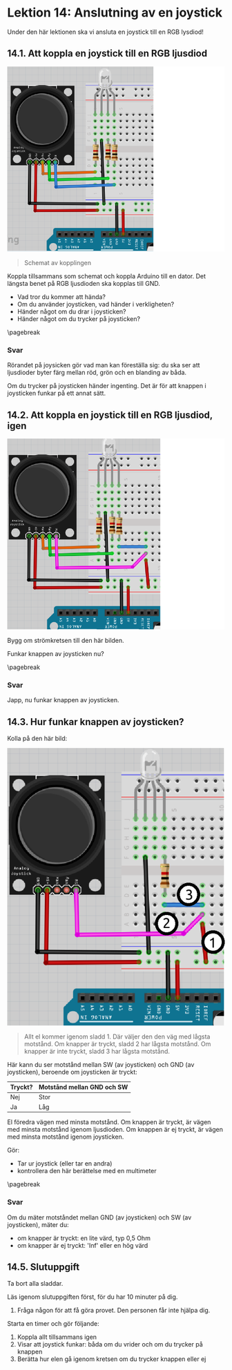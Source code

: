 # Lektion 14: Anslutning av en joystick

Under den här lektionen ska vi ansluta en joystick till en RGB lysdiod!

## 14.1. Att koppla en joystick till en RGB ljusdiod

![Bild](anslutning_av_en_joystick_naiv.png)

> Schemat av kopplingen

Koppla tillsammans som schemat och koppla Arduino till en dator.
Det längsta benet på RGB ljusdioden ska kopplas till GND.

- Vad tror du kommer att hända?
- Om du använder joysticken, vad händer i verkligheten?
- Händer något om du drar i joysticken?
- Händer något om du trycker på joysticken?

\pagebreak

### Svar

Rörandet på joysicken gör vad man kan föreställa sig:
du ska ser att ljusdioder byter färg mellan röd, grön och en
blanding av båda.

Om du trycker på joysticken händer ingenting.
Det är för att knappen i joysticken funkar på ett annat sätt.

## 14.2. Att koppla en joystick till en RGB ljusdiod, igen

![Bild](anslutning_av_en_joystick_smart.png)

Bygg om strömkretsen till den här bilden.

Funkar knappen av joysticken nu?

\pagebreak

### Svar

Japp, nu funkar knappen av joysticken.

## 14.3. Hur funkar knappen av joysticken?

Kolla på den här bild:

![Bild](anslutning_av_en_joystick_knapp_annotated.png)

> Allt el kommer igenom sladd 1.
> Där väljer den den väg med lågsta motstånd.
> Om knapper är tryckt, sladd 2 har lågsta motstånd.
> Om knapper är inte tryckt, sladd 3 har lågsta motstånd.

Här kann du ser motstånd mellan SW (av joysticken)
och GND (av joysticken), beroende om joysticken är tryckt:

Tryckt?|Motstånd mellan GND och SW
-------|--------------------------
Nej    |Stor
Ja     |Låg

El föredra vägen med minsta motstånd.
Om knappen är tryckt, är vägen med minsta motstånd igenom ljusdioden.
Om knappen är ej tryckt, är vägen med minsta motstånd igenom joysticken.

Gör:

- Tar ur joystick (eller tar en andra)
- kontrollera den här berättelse med en multimeter

\pagebreak

### Svar

Om du mäter motståndet mellan GND (av joysticken) och SW (av joysticken),
mäter du:

- om knapper är tryckt: en lite värd, typ 0,5 Ohm
- om knapper är ej tryckt: 'Inf' eller en hög värd

## 14.5. Slutuppgift

Ta bort alla sladdar.

Läs igenom slutuppgiften först, för du har 10 minuter på dig.

1. Fråga någon för att få göra provet. Den personen får inte hjälpa dig.

Starta en timer och gör följande:

1. Koppla allt tillsammans igen
1. Visar att joystick funkar: båda om du vrider och om du trycker på knappen
1. Berätta hur elen gå igenom kretsen om du trycker knappen eller ej

